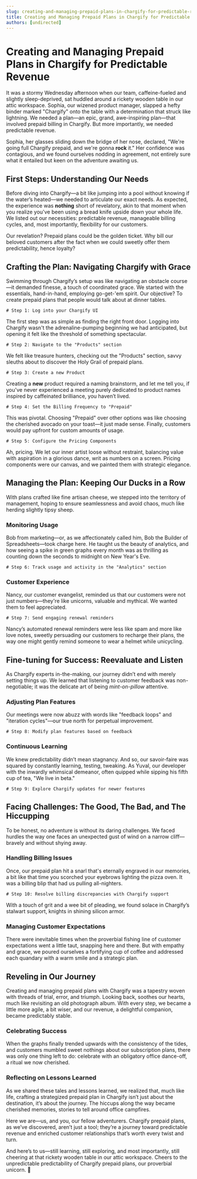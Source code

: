 ```yaml
---
slug: creating-and-managing-prepaid-plans-in-chargify-for-predictable-revenue
title: Creating and Managing Prepaid Plans in Chargify for Predictable Revenue
authors: [undirected]
---
```



# Creating and Managing Prepaid Plans in Chargify for Predictable Revenue

It was a stormy Wednesday afternoon when our team, caffeine-fueled and slightly sleep-deprived, sat huddled around a rickety wooden table in our attic workspace. Sophia, our wizened product manager, slapped a hefty binder marked "Chargify" onto the table with a determination that struck like lightning. We needed a plan—an epic, grand, awe-inspiring plan—that involved prepaid billing in Chargify. But more importantly, we needed predictable revenue. 

Sophia, her glasses sliding down the bridge of her nose, declared, "We're going full Chargify prepaid, and we're gonna **rock** it." Her confidence was contagious, and we found ourselves nodding in agreement, not entirely sure what it entailed but keen on the adventure awaiting us.

## First Steps: Understanding Our Needs

Before diving into Chargify—a bit like jumping into a pool without knowing if the water’s heated—we needed to articulate our exact needs. As expected, the experience was **nothing** short of revelatory, akin to that moment when you realize you've been using a bread knife upside down your whole life. We listed out our necessities: predictable revenue, manageable billing cycles, and, most importantly, flexibility for our customers. 

Our revelation? Prepaid plans could be the golden ticket. Why bill our beloved customers after the fact when we could sweetly offer them predictability, hence loyalty?

## Crafting the Plan: Navigating Chargify with Grace

Swimming through Chargify’s setup was like navigating an obstacle course—it demanded finesse, a touch of coordinated grace. We started with the essentials, hand-in-hand, employing go-get-'em spirit. Our objective? To create prepaid plans that people would talk about at dinner tables. 

```shell
# Step 1: Log into your Chargify UI
```
The first step was as simple as finding the right front door. Logging into Chargify wasn't the adrenaline-pumping beginning we had anticipated, but opening it felt like the threshold of something spectacular.

```shell
# Step 2: Navigate to the "Products" section
```
We felt like treasure hunters, checking out the "Products" section, savvy sleuths about to discover the Holy Grail of prepaid plans.

```shell
# Step 3: Create a new Product
```
Creating a **new** product required a naming brainstorm, and let me tell you, if you've never experienced a meeting purely dedicated to product names inspired by caffeinated brilliance, you haven’t lived.

```shell
# Step 4: Set the Billing Frequency to "Prepaid"
```
This was pivotal. Choosing "Prepaid" over other options was like choosing the cherished avocado on your toast—it just made sense. Finally, customers would pay upfront for custom amounts of usage.

```shell
# Step 5: Configure the Pricing Components
```
Ah, pricing. We let our inner artist loose without restraint, balancing value with aspiration in a glorious dance, writ as numbers on a screen. Pricing components were our canvas, and we painted them with strategic elegance.

## Managing the Plan: Keeping Our Ducks in a Row

With plans crafted like fine artisan cheese, we stepped into the territory of management, hoping to ensure seamlessness and avoid chaos, much like herding slightly tipsy sheep.

### Monitoring Usage

Bob from marketing—or, as we affectionately called him, Bob the Builder of Spreadsheets—took charge here. He taught us the beauty of analytics, and how seeing a spike in green graphs every month was as thrilling as counting down the seconds to midnight on New Year's Eve.

```shell
# Step 6: Track usage and activity in the "Analytics" section
```

### Customer Experience

Nancy, our customer evangelist, reminded us that our customers were not just numbers—they're like unicorns, valuable and mythical. We wanted them to feel appreciated.

```shell
# Step 7: Send engaging renewal reminders
```

Nancy’s automated renewal reminders were less like spam and more like love notes, sweetly persuading our customers to recharge their plans, the way one might gently remind someone to wear a helmet while unicycling.

## Fine-tuning for Success: Reevaluate and Listen

As Chargify experts in-the-making, our journey didn’t end with merely setting things up. We learned that listening to customer feedback was non-negotiable; it was the delicate art of being *mint-on-pillow* attentive.

### Adjusting Plan Features

Our meetings were now abuzz with words like "feedback loops" and "iteration cycles"—our true north for perpetual improvement.

```shell
# Step 8: Modify plan features based on feedback
```

### Continuous Learning

We knew predictability didn’t mean stagnancy. And so, our savoir-faire was squared by constantly learning, testing, tweaking. As Yuval, our developer with the inwardly whimsical demeanor, often quipped while sipping his fifth cup of tea, "We live in beta."

```shell
# Step 9: Explore Chargify updates for newer features
```

## Facing Challenges: The Good, The Bad, and The Hiccupping

To be honest, no adventure is without its daring challenges. We faced hurdles the way one faces an unexpected gust of wind on a narrow cliff—bravely and without shying away.

### Handling Billing Issues

Once, our prepaid plan hit a snarl that's eternally engraved in our memories, a bit like that time you scorched your eyebrows lighting the pizza oven. It was a billing blip that had us pulling all-nighters.

```shell
# Step 10: Resolve billing discrepancies with Chargify support
```

With a touch of grit and a wee bit of pleading, we found solace in Chargify’s stalwart support, knights in shining silicon armor.

### Managing Customer Expectations

There were inevitable times when the proverbial fishing line of customer expectations went a little taut, snapping here and there. But with empathy and grace, we poured ourselves a fortifying cup of coffee and addressed each quandary with a warm smile and a strategic plan.

## Reveling in Our Journey

Creating and managing prepaid plans with Chargify was a tapestry woven with threads of trial, error, and triumph. Looking back, soothes our hearts, much like revisiting an old photograph album. With every step, we became a little more agile, a bit wiser, and our revenue, a delightful companion, became predictably stable.

### Celebrating Success

When the graphs finally trended upwards with the consistency of the tides, and customers mumbled sweet nothings about our subscription plans, there was only one thing left to do: celebrate with an obligatory office dance-off, a ritual we now cherished.

### Reflecting on Lessons Learned

As we shared these tales and lessons learned, we realized that, much like life, crafting a strategized prepaid plan in Chargify isn’t just about the destination, it’s about the journey. The hiccups along the way became cherished memories, stories to tell around office campfires.

Here we are—us, and you, our fellow adventurers. Chargify prepaid plans, as we’ve discovered, aren’t just a tool; they’re a journey toward predictable revenue and enriched customer relationships that’s worth every twist and turn.

And here’s to us—still learning, still exploring, and most importantly, still cheering at that rickety wooden table in our attic workspace. Cheers to the unpredictable predictability of Chargify prepaid plans, our proverbial unicorn. 🦄